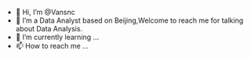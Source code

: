 - 👋 Hi, I’m @Vansnc
- 👀 I’m a Data Analyst based on Beijing,Welcome to reach me for talking about Data Analysis.
- 🌱 I’m currently learning ...
- 📫 How to reach me ...

<!---
Vansnc/Vansnc is a ✨ special ✨ repository because its `README.md` (this file) appears on your GitHub profile.
You can click the Preview link to take a look at your changes.
--->
